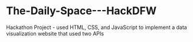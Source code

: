 # The-Daily-Space---HackDFW
Hackathon Project - used HTML, CSS, and JavaScript to implement a data visualization website that used two APIs
